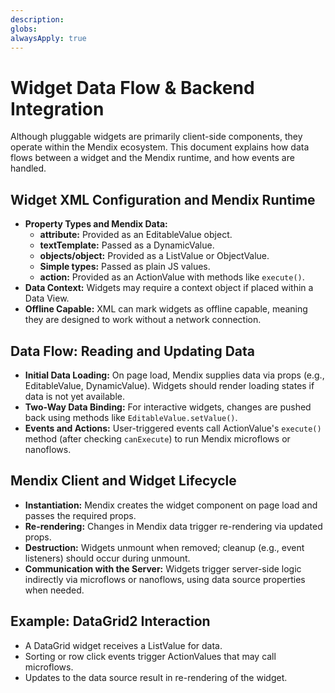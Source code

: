 ```yaml
---
description:
globs:
alwaysApply: true
---
```


# Widget Data Flow & Backend Integration

Although pluggable widgets are primarily client-side components, they operate within the Mendix ecosystem. This document explains how data flows between a widget and the Mendix runtime, and how events are handled.

## Widget XML Configuration and Mendix Runtime

- **Property Types and Mendix Data:**
    - **attribute:** Provided as an EditableValue object.
    - **textTemplate:** Passed as a DynamicValue<string>.
    - **objects/object:** Provided as a ListValue or ObjectValue.
    - **Simple types:** Passed as plain JS values.
    - **action:** Provided as an ActionValue with methods like `execute()`.
- **Data Context:** Widgets may require a context object if placed within a Data View.
- **Offline Capable:** XML can mark widgets as offline capable, meaning they are designed to work without a network connection.

## Data Flow: Reading and Updating Data

- **Initial Data Loading:** On page load, Mendix supplies data via props (e.g., EditableValue, DynamicValue). Widgets should render loading states if data is not yet available.
- **Two-Way Data Binding:** For interactive widgets, changes are pushed back using methods like `EditableValue.setValue()`.
- **Events and Actions:** User-triggered events call ActionValue's `execute()` method (after checking `canExecute`) to run Mendix microflows or nanoflows.

## Mendix Client and Widget Lifecycle

- **Instantiation:** Mendix creates the widget component on page load and passes the required props.
- **Re-rendering:** Changes in Mendix data trigger re-rendering via updated props.
- **Destruction:** Widgets unmount when removed; cleanup (e.g., event listeners) should occur during unmount.
- **Communication with the Server:** Widgets trigger server-side logic indirectly via microflows or nanoflows, using data source properties when needed.

## Example: DataGrid2 Interaction

- A DataGrid widget receives a ListValue for data.
- Sorting or row click events trigger ActionValues that may call microflows.
- Updates to the data source result in re-rendering of the widget.
